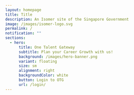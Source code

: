 ```yaml
---
layout: homepage
title: Title
description: An Isomer site of the Singapore Government
image: /images/isomer-logo.svg
permalink: /
notification: ""
sections:
  - hero:
      title: One Talent Gateway
      subtitle: Plan your Career Growth with us!
      background: /images/hero-banner.png
      variant: floating
      size: sm
      alignment: right
      backgroundColor: white
      button: Login to OTG
      url: /login/
---
```


